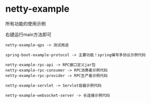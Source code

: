 # netty-example
所有功能的使用示例

右键运行main方法即可


    netty-example-qps -> 测试用途

    spring-boot-example-protocol -> 主要功能！spring编写多协议示例代码

    netty-example-rpc-api -> RPC接口定义jar包
    netty-example-rpc-consumer -> RPC消费者示例代码
    netty-example-rpc-provider -> RPC生产者示例代码

    netty-example-servlet -> Servlet容器示例代码

    netty-example-websocket-server -> 长连接示例代码
